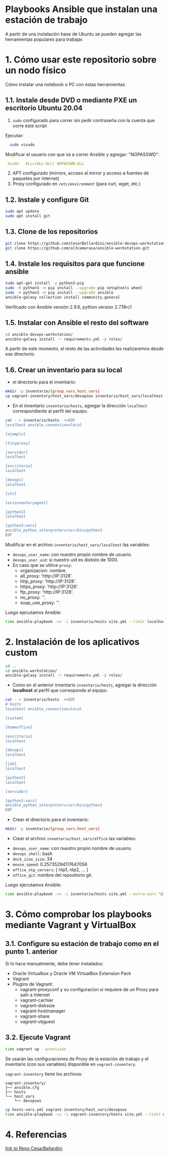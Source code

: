 # Playbooks Ansible que instalan una estación de trabajo

A partir de una instalación base de Ubuntu se pueden agregar las herramientas populares para trabajar.

# 1. Cómo usar este repositorio sobre un nodo físico

Cómo instalar una notebook o PC con estas herramientas.

## 1.1. Instale desde DVD o mediante PXE un escritorio Ubuntu 20.04

1. `sudo` configurado para correr sin pedir contraseña con la cuenta que corre este script

Ejecutar:

```bash
  sudo visudo
```

Modificar el usuario con que va a correr Ansible y agregar: "NOPASSWD":

```yml
 %sudo   ALL=(ALL:ALL) NOPASSWD:ALL
```

2. APT configurado (mirrors, acceso al mirror y acceso a fuentes de paquetes por internet)
3. Proxy configurado en `/etc/environment` (para curl, wget, etc.)

## 1.2. Instale y configure Git

```bash
sudo apt update
sudo apt install git
```

## 1.3. Clone de los repositorios

```bash
git clone https://github.com/CesarBallardini/ansible-devops-workstation.git
git clone https://github.com/al3camarasa/ansible-workstation.git
```

## 1.4. Instale los requisitos para que funcione ansible

```bash
sudo apt-get install -y python3-pip
sudo -H python3 -m pip install --upgrade pip setuptools wheel
sudo -H python3 -m pip install --upgrade ansible
ansible-galaxy collection install community.general
```

Verificado con Ansible versión 2.9.6, python version 2.7.18rc1

## 1.5. Instalar con Ansible el resto del software

```bash
cd ansible-devops-workstation/
ansible-galaxy install -r requirements.yml -p roles/
```

A partir de este momento, el resto de las actividades las realizaremos desde ese directorio.

## 1.6. Crear un inventario para su local

* el directorio para el inventario:

```bash
mkdir -p inventario/{group_vars,host_vars}
cp vagrant-inventory/host_vars/devopsws inventario/host_vars/localhost
```

* En el inventario ```inventario/hosts```, agregar la dirección ```localhost``` correspondiente al perfil del equipo.

```bash
cat - > inventario/hosts  <<EOF
localhost ansible_connection=local

[ejemplo]

[tinyproxy]

[servidor]
localhost

[escritorio]
localhost

[devops]
localhost

[utn]

[ocsinventoryagent]

[python3]
localhost

[python3:vars]
ansible_python_interpreter=/usr/bin/python3
EOF
```

Modificar en el archivo ```inventario/host_vars/localhost``` las variables:

- ```devops_user_name```: con nuestro propio nombre de usuario.
- ```devops_user_uid```: si nuestro uid es dististo de 1000.
- En caso que se utilice ```proxy```:
  - organizacion: nombre.
  - all_proxy: 'http://IP:3128'.
  - http_proxy: 'http://IP:3128'.
  - https_proxy: 'http://IP:3128'.
  - ftp_proxy: 'http://IP:3128'.
  - no_proxy: ''.
  - soap_use_proxy: ''.

Luego ejecutamos Ansible:

```bash
time ansible-playbook -vv -i inventario/hosts site.yml --limit localhost --tags proxy,performance,locales,snap,ansible,git,virtualbox,vagrant,docker,microsoft_visualstudio_code
```

# 2. Instalación de los aplicativos custom

```bash
cd ..
cd ansible-workstation/
ansible-galaxy install -r requirements.yml -p roles/
```

* Como en el anterior inventario ```inventario/hosts```, agregar la dirección **localhost** al perfil que corresponde al equipo.

```bash
cat - > inventario/hosts  <<EOF
# hosts
localhost ansible_connection=local

[custom]

[homeoffice]

[escritorio]
localhost

[devops]
localhost

[job]
localhost

[python3]
localhost

[servidor]

[python3:vars]
ansible_python_interpreter=/usr/bin/python3
EOF
```

* Crear el directorio para el inventario:

```bash
mkdir -p inventario/{group_vars,host_vars}
```

* Crear el archivo ```inventario/host_vars/office``` las variables:

- ```devops_user_name```: con nuestro propio nombre de usuario.
- ```devops_shell```: bash
- ```dock_icon_size```: 34
- ```mouse_speed```: 0.25735294117647056
- ```office_ntp_servers```: [ ntp1, ntp2, ... ]
- ```office_git```: nombre del repositorio git.

Luego ejecutamos Ansible:

```bash
time ansible-playbook -vv -i inventario/hosts site.yml --extra-vars "@inventario/host_vars/[nombre-host]" --limit localhost
```

# 3. Cómo comprobar los playbooks mediante Vagrant y VirtualBox

## 3.1. Configure su estación de trabajo como en el punto 1. anterior

Si lo hace manualmente, debe tener instalados:

* Oracle Virtualbox y Oracle VM VirtualBox Extension Pack
* Vagrant
* Plugins de Vagrant:
  * vagrant-proxyconf y su configuracion si requiere de un Proxy para salir a Internet
  * vagrant-cachier
  * vagrant-disksize
  * vagrant-hostmanager
  * vagrant-share
  * vagrant-vbguest

## 3.2. Ejecute Vagrant

```bash
time vagrant up --provision
```

Se usarán las configuraciones de Proxy de la estación de trabajo y el inventario (con sus variables) disponible
en `vagrant-inventory`.

`vagrant-inventory` tiene los archivos:

```text
vagrant-inventory/
├── ansible.cfg
├── hosts
└── host_vars
    └── devopsws
```

```bash
cp hosts-vars.yml vagrant-inventory/host_vars/devopsws
time ansible-playbook -vv -i vagrant-inventory/hosts site.yml --limit devopsws
```
# 4. Referencias

[link to Repo CesarBallardini](https://github.com/CesarBallardini/ansible-devops-workstation).
